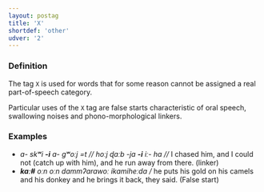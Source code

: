```yaml
---
layout: postag
title: 'X'
shortdef: 'other'
udver: '2'
---
```


### Definition

The tag `X` is used for words that for some reason cannot be assigned
a real part-of-speech category.

Particular uses of the `X` tag are false starts characteristic of oral speech, swallowing noises and phono-morphological linkers. 

### Examples

- _a- skʷi <b>-i</b> a- gʷoːj =t // hoːj ɖaːb -ja <b>-i</b> iː- ha //_ I chased him, and I could not (catch up with him), and  he run away from there. (linker)
- _<b>kaː#</b> oːn oːn dammʔarawoː ikamiheːda /_ he puts his gold on his camels and his donkey and he brings it  back, they said. (False start) 
